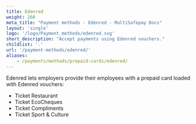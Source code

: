 ```yaml
---
title: Edenred
weight: 260
meta_title: "Payment methods - Edenred - MultiSafepay Docs"
layout: 'single'
logo: '/logo/Payment_methods/edenred.svg'
short_description: "Accept payments using Edenred vouchers."
childlist: '.'
url: '/payment-methods/edenred/'
aliases:
    - /payments/methods/prepaid-cards/edenred/
---
```


Edenred lets employers provide their employees with a prepaid card loaded with Edenred vouchers:  

- Ticket Restaurant
- Ticket EcoCheques
- Ticket Compliments
- Ticket Sport & Culture